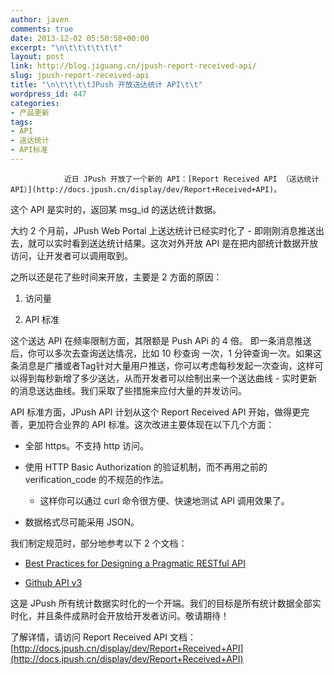 ```yaml
---
author: javen
comments: true
date: 2013-12-02 05:50:58+00:00
excerpt: "\n\t\t\t\t\t\t"
layout: post
link: http://blog.jiguang.cn/jpush-report-received-api/
slug: jpush-report-received-api
title: "\n\t\t\t\tJPush 开放送达统计 API\t\t"
wordpress_id: 447
categories:
- 产品更新
tags:
- API
- 送达统计
- API标准
---
```



				近日 JPush 开放了一个新的 API：[Report Received API （送达统计API）](http://docs.jpush.cn/display/dev/Report+Received+API)。

这个 API 是实时的，返回某 msg_id 的送达统计数据。

大约 2 个月前，JPush Web Portal 上送达统计已经实时化了 - 即刚刚消息推送出去，就可以实时看到送达统计结果。这次对外开放 API 是在把内部统计数据开放访问，让开发者可以调用取到。

之所以还是花了些时间来开放，主要是 2 方面的原因：



	
  1. 访问量

	
  2. API 标准


这个送达 API 在频率限制方面，其限额是 Push APi 的 4 倍。 即一条消息推送后，你可以多次去查询送达情况，比如 10 秒查询 一次，1 分钟查询一次。如果这条消息是广播或者Tag针对大量用户推送，你可以考虑每秒发起一次查询，这样可以得到每秒新增了多少送达，从而开发者可以绘制出来一个送达曲线 - 实时更新的消息送达曲线。我们采取了些措施来应付大量的并发访问。

API 标准方面，JPush API 计划从这个 Report Received API 开始，做得更完善，更加符合业界的 API 标准。这次改进主要体现在以下几个方面：

	
  * 全部 https。不支持 http 访问。

	
  * 使用 HTTP Basic Authorization 的验证机制，而不再用之前的 verification_code 的不规范的作法。

	
    * 这样你可以通过 curl 命令很方便、快速地测试 API 调用效果了。




	
  * 数据格式尽可能采用 JSON。


我们制定规范时，部分地参考以下 2 个文档：

	
  * [Best Practices for Designing a Pragmatic RESTful API](http://www.vinaysahni.com/best-practices-for-a-pragmatic-restful-api)

	
  * [Github API v3](http://developer.github.com/v3/)


这是 JPush 所有统计数据实时化的一个开端。我们的目标是所有统计数据全部实时化，并且条件成熟时会开放给开发者访问。敬请期待！

了解详情，请访问 Report Received API 文档：[http://docs.jpush.cn/display/dev/Report+Received+API](http://docs.jpush.cn/display/dev/Report+Received+API)

		
